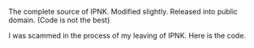 The complete source of IPNK. Modified slightly. Released into public domain. (Code is not the best)

I was scammed in the process of my leaving of IPNK. Here is the code.
